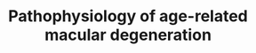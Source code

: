 ---
annotations:
- id: CL:0002586
  parent: animal cell
  type: Cell Type Ontology
  value: retinal pigment epithelial cell
- id: DOID:10871
  parent: genetic disease
  type: Disease Ontology
  value: age related macular degeneration
authors:
- Eweitz
citedin: ''
communities: []
description: Age-related macular degeneration (AMD) affects 13% of Americans aged
  40 and older.  It degrades vision and, if severe, causes blindness. It is marked
  by the degeneration of photoreceptor cells and the retinal pigment epithelium (RPE),
  leading to distinct atrophic areas in the macula.  Individuals with geographic atrophy
  often experience a slow and painless decline in central vision.  This makes it difficult
  to read, recognize faces, or do other tasks that need good vision.  Inspired by
  Figure 3 in [Rajanala et al. (2023)](https://pmc.ncbi.nlm.nih.gov/articles/PMC11182118).
last-edited: 2025-04-06
ndex: null
organisms:
- Homo sapiens
redirect_from:
- /index.php/Pathway:WP5533
- /instance/WP5533
- /instance/WP5533_r138395
revision: r138395
schema-jsonld:
- '@context': https://schema.org/
  '@id': https://wikipathways.github.io/pathways/WP5533.html
  '@type': Dataset
  creator:
    '@type': Organization
    name: WikiPathways
  description: Age-related macular degeneration (AMD) affects 13% of Americans aged
    40 and older.  It degrades vision and, if severe, causes blindness. It is marked
    by the degeneration of photoreceptor cells and the retinal pigment epithelium
    (RPE), leading to distinct atrophic areas in the macula.  Individuals with geographic
    atrophy often experience a slow and painless decline in central vision.  This
    makes it difficult to read, recognize faces, or do other tasks that need good
    vision.  Inspired by Figure 3 in [Rajanala et al. (2023)](https://pmc.ncbi.nlm.nih.gov/articles/PMC11182118).
  keywords: []
  license: CC0
  name: Pathophysiology of age-related macular degeneration
seo: CreativeWork
title: Pathophysiology of age-related macular degeneration
wpid: WP5533
---